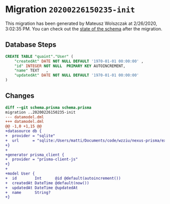 # Migration `20200226150235-init`

This migration has been generated by Mateusz Wolszczak at 2/26/2020, 3:02:35 PM.
You can check out the [state of the schema](./schema.prisma) after the migration.

## Database Steps

```sql
CREATE TABLE "quaint"."User" (
    "createdAt" DATE NOT NULL DEFAULT '1970-01-01 00:00:00' ,
    "id" INTEGER NOT NULL  PRIMARY KEY AUTOINCREMENT,
    "name" TEXT   ,
    "updatedAt" DATE NOT NULL DEFAULT '1970-01-01 00:00:00' 
) 
```

## Changes

```diff
diff --git schema.prisma schema.prisma
migration ..20200226150235-init
--- datamodel.dml
+++ datamodel.dml
@@ -1,0 +1,15 @@
+datasource db {
+  provider = "sqlite"
+  url      = "sqlite:/Users/matti/Documents/code/wzziu/nexus-prisma/examples/zeit-typescript/prisma/dev.db"
+}
+
+generator prisma_client {
+  provider = "prisma-client-js"
+}
+
+model User {
+  id        Int      @id @default(autoincrement())
+  createdAt DateTime @default(now())
+  updatedAt DateTime @updatedAt
+  name      String?
+}
```


